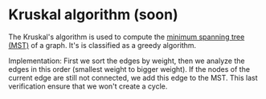 # Kruskal algorithm (soon)

The Kruskal's algorithm is used to compute the [minimum spanning tree (MST)](http://en.wikipedia.org/wiki/Minimum_spanning_tree)
of a graph. It's is classified as a greedy algorithm.

Implementation: First we sort the edges by weight, then we analyze the edges in
this order (smallest weight to bigger weight). If the nodes of the current edge
are still not connected, we add this edge to the MST. This last verification
ensure that we won't create a cycle.

